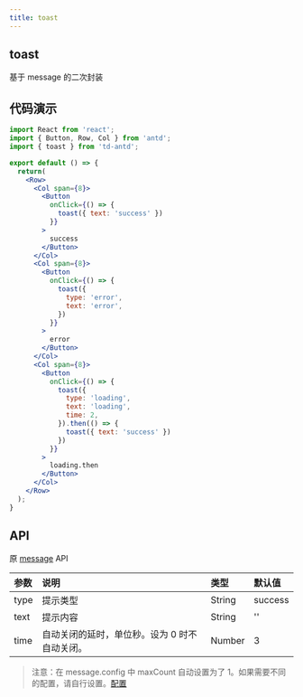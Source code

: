 ```yaml
---
title: toast
---
```


## toast

基于 message 的二次封装

## 代码演示

```jsx
import React from 'react';
import { Button, Row, Col } from 'antd';
import { toast } from 'td-antd';

export default () => {
  return(
    <Row>
      <Col span={8}>
        <Button
          onClick={() => {
            toast({ text: 'success' })
          }}
        >
          success
        </Button>
      </Col>
      <Col span={8}>
        <Button
          onClick={() => {
            toast({
              type: 'error',
              text: 'error',
            })
          }}
        >
          error
        </Button>
      </Col>
      <Col span={8}>
        <Button
          onClick={() => {
            toast({
              type: 'loading',
              text: 'loading',
              time: 2,
            }).then(() => {
              toast({ text: 'success' })
            })
          }}
        >
          loading.then
        </Button>
      </Col>
    </Row>
  );
}
```

## API

原 [message](https://ant-design.gitee.io/components/message-cn/) API

|参数|说明|类型|默认值|
|:--|:--|:--|:--|
|type|提示类型|String|success|
|text|提示内容|String|''|
|time|自动关闭的延时，单位秒。设为 0 时不自动关闭。|Number|3|

> 注意：在 message.config 中 maxCount 自动设置为了 1。如果需要不同的配置，请自行设置。[配置](https://ant-design.gitee.io/components/message-cn/#message.config)
